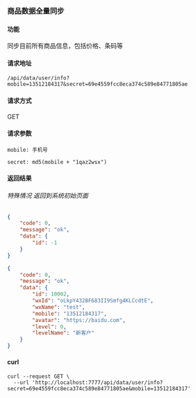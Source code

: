 ### 商品数据全量同步

#### 功能
同步目前所有商品信息，包括价格、条码等

#### 请求地址
```text
/api/data/user/info?mobile=13512184317&secret=69e4559fcc8eca374c589e84771805ae
```

#### 请求方式
GET

#### 请求参数
```text
mobile: 手机号

secret: md5(mobile + "1qaz2wsx")

```

#### 返回结果
###### 特殊情况 返回到系统初始页面
```json
{
	"code": 0,
	"message": "ok",
	"data": {
		"id": -1
	}
}
```

```json
{
	"code": 0,
	"message": "ok",
	"data": {
		"id": 10002,
		"wxId": "oLkpY432BF683II9Smfg4KLCcdtE",
		"wxName": "test",
		"mobile": "13512184317",
		"avatar": "https://baidu.com",
		"level": 0,
		"levelName": "新客户"
	}
}
```

#### curl
```text
curl --request GET \
  --url 'http://localhost:7777/api/data/user/info?secret=69e4559fcc8eca374c589e84771805ae&mobile=13512184317'
```
